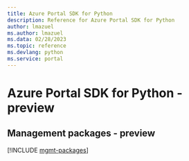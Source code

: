 ```yaml
---
title: Azure Portal SDK for Python
description: Reference for Azure Portal SDK for Python
author: lmazuel
ms.author: lmazuel
ms.data: 02/28/2023
ms.topic: reference
ms.devlang: python
ms.service: portal
---
```

# Azure Portal SDK for Python - preview

## Management packages - preview
[!INCLUDE [mgmt-packages](portal-mgmt-index.md)]